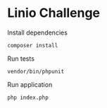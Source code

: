# Linio Challenge

Install dependencies
```
composer install
```

Run tests
```
vendor/bin/phpunit
```

Run application
```
php index.php
```